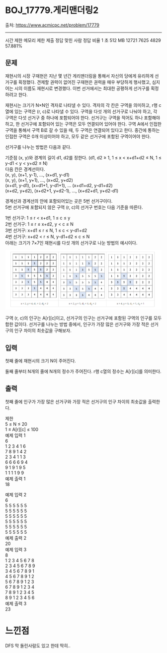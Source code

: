 # BOJ_17779.게리맨더링2

출처: https://www.acmicpc.net/problem/17779

---
시간 제한	메모리 제한	제출	정답	맞힌 사람	정답 비율
1 초	512 MB	12721	7625	4829	57.881%

## 문제
재현시의 시장 구재현은 지난 몇 년간 게리맨더링을 통해서 자신의 당에게 유리하게 선거구를 획정했다. 견제할 권력이 없어진 구재현은 권력을 매우 부당하게 행사했고, 심지어는 시의 이름도 재현시로 변경했다. 이번 선거에서는 최대한 공평하게 선거구를 획정하려고 한다.

재현시는 크기가 N×N인 격자로 나타낼 수 있다. 격자의 각 칸은 구역을 의미하고, r행 c열에 있는 구역은 (r, c)로 나타낼 수 있다. 구역을 다섯 개의 선거구로 나눠야 하고, 각 구역은 다섯 선거구 중 하나에 포함되어야 한다. 선거구는 구역을 적어도 하나 포함해야 하고, 한 선거구에 포함되어 있는 구역은 모두 연결되어 있어야 한다. 구역 A에서 인접한 구역을 통해서 구역 B로 갈 수 있을 때, 두 구역은 연결되어 있다고 한다. 중간에 통하는 인접한 구역은 0개 이상이어야 하고, 모두 같은 선거구에 포함된 구역이어야 한다.

선거구를 나누는 방법은 다음과 같다.  

기준점 (x, y)와 경계의 길이 d1, d2를 정한다. (d1, d2 ≥ 1, 1 ≤ x < x+d1+d2 ≤ N, 1 ≤ y-d1 < y < y+d2 ≤ N)  
다음 칸은 경계선이다.  
(x, y), (x+1, y-1), ..., (x+d1, y-d1)  
(x, y), (x+1, y+1), ..., (x+d2, y+d2)  
(x+d1, y-d1), (x+d1+1, y-d1+1), ... (x+d1+d2, y-d1+d2)  
(x+d2, y+d2), (x+d2+1, y+d2-1), ..., (x+d2+d1, y+d2-d1)  


경계선과 경계선의 안에 포함되어있는 곳은 5번 선거구이다.  
5번 선거구에 포함되지 않은 구역 (r, c)의 선거구 번호는 다음 기준을 따른다.  


1번 선거구: 1 ≤ r < x+d1, 1 ≤ c ≤ y  
2번 선거구: 1 ≤ r ≤ x+d2, y < c ≤ N  
3번 선거구: x+d1 ≤ r ≤ N, 1 ≤ c < y-d1+d2  
4번 선거구: x+d2 < r ≤ N, y-d1+d2 ≤ c ≤ N  
아래는 크기가 7×7인 재현시를 다섯 개의 선거구로 나눈 방법의 예시이다.

		
![alt text](image.png)



구역 (r, c)의 인구는 A[r][c]이고, 선거구의 인구는 선거구에 포함된 구역의 인구를 모두 합한 값이다. 선거구를 나누는 방법 중에서, 인구가 가장 많은 선거구와 가장 적은 선거구의 인구 차이의 최솟값을 구해보자.

## 입력
첫째 줄에 재현시의 크기 N이 주어진다.

둘째 줄부터 N개의 줄에 N개의 정수가 주어진다. r행 c열의 정수는 A[r][c]를 의미한다.

## 출력
첫째 줄에 인구가 가장 많은 선거구와 가장 적은 선거구의 인구 차이의 최솟값을 출력한다.

제한  
5 ≤ N ≤ 20  
1 ≤ A[r][c] ≤ 100  
예제 입력 1   
6  
1 2 3 4 1 6  
7 8 9 1 4 2  
2 3 4 1 1 3  
6 6 6 6 9 4  
9 1 9 1 9 5  
1 1 1 1 9 9  
예제 출력 1   
18  


예제 입력 2   
6  
5 5 5 5 5 5  
5 5 5 5 5 5  
5 5 5 5 5 5  
5 5 5 5 5 5  
5 5 5 5 5 5  
5 5 5 5 5 5  
예제 출력 2   
20   
예제 입력 3   
8   
1 2 3 4 5 6 7 8   
2 3 4 5 6 7 8 9   
3 4 5 6 7 8 9 1   
4 5 6 7 8 9 1 2    
5 6 7 8 9 1 2 3   
6 7 8 9 1 2 3 4  
7 8 9 1 2 3 4 5   
8 9 1 2 3 4 5 6  
예제 출력 3   
23  

# 느낀점
DFS 막 돌린사람도 있고 한데
딱히..
